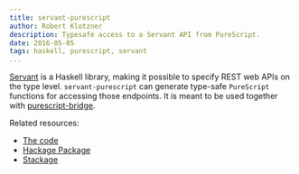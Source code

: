 ```yaml
---
title: servant-purescript
author: Robert Klotzner
description: Typesafe access to a Servant API from PureScript.
date: 2016-05-05
tags: haskell, purescript, servant
...
```


[Servant][servant] is a Haskell library, making it possible to specify REST web APIs on the type level. `servant-purescript` can generate type-safe `PureScript` functions for accessing those endpoints. It is meant to be used together with [purescript-bridge][purescript-bridge].

Related resources:

 - [The code](https://github.com/eskimor/servant-purescript)
 - [Hackage Package](http://hackage.haskell.org/package/servant-purescript)
 - [Stackage](https://www.stackage.org/package/servant-purescript)

[servant]: http://haskell-servant.readthedocs.io/en/stable/
[purescript-bridge]: /projects/purescript-bridge/index.html
